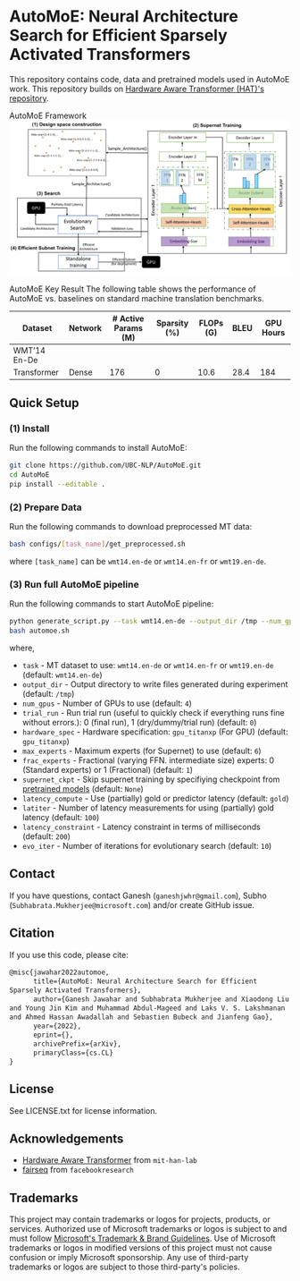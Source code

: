# AutoMoE: Neural Architecture Search for Efficient Sparsely Activated Transformers

This repository contains code, data and pretrained models used in AutoMoE work. This repository builds on [Hardware Aware Transformer (HAT)'s repository](https://github.com/mit-han-lab/hardware-aware-transformers).

AutoMoE Framework
![AutoMoE Framework](images/framework.png)

AutoMoE Key Result
The following table shows the performance of AutoMoE vs. baselines on standard machine translation benchmarks.

| Dataset         | Network | \# Active Params (M) | Sparsity (%) | FLOPs (G) | BLEU  | GPU Hours  |
|----------------|--------|---------|------|------|------|------|
| WMT’14 En-De | 
| Transformer | Dense | 176 | 0 | 10.6 | 28.4 |  184 |


## Quick Setup

### (1) Install
Run the following commands to install AutoMoE:
```bash
git clone https://github.com/UBC-NLP/AutoMoE.git
cd AutoMoE
pip install --editable .
```

### (2) Prepare Data
Run the following commands to download preprocessed MT data:
```bash
bash configs/[task_name]/get_preprocessed.sh
```
where `[task_name]` can be `wmt14.en-de` or `wmt14.en-fr` or `wmt19.en-de`.

### (3) Run full AutoMoE pipeline
Run the following commands to start AutoMoE pipeline:
```bash
python generate_script.py --task wmt14.en-de --output_dir /tmp --num_gpus 4 --trial_run 0 --hardware_spec gpu_titanxp --max_experts 6 --frac_experts 1 > automoe.sh
bash automoe.sh
```
where,
* `task` - MT dataset to use: `wmt14.en-de` or `wmt14.en-fr` or `wmt19.en-de` (default: `wmt14.en-de`)
* `output_dir` - Output directory to write files generated during experiment (default: `/tmp`)
* `num_gpus` - Number of GPUs to use (default: `4`)
* `trial_run` - Run trial run (useful to quickly check if everything runs fine without errors.): 0 (final run), 1 (dry/dummy/trial run) (default: `0`)
* `hardware_spec` - Hardware specification: `gpu_titanxp` (For GPU) (default: `gpu_titanxp`)
* `max_experts` - Maximum experts (for Supernet) to use (default: `6`)
* `frac_experts` - Fractional (varying FFN. intermediate size) experts: 0 (Standard experts) or 1 (Fractional) (default: `1`)
* `supernet_ckpt` - Skip supernet training by specifiying checkpoint from [pretrained models](https://1drv.ms/u/s!AlflMXNPVy-wgb9w-aq0XZypZjqX3w?e=VmaK4n) (default: `None`)
* `latency_compute` - Use (partially) gold or predictor latency (default: `gold`)
* `latiter` - Number of latency measurements for using (partially) gold latency (default: `100`)
* `latency_constraint` - Latency constraint in terms of milliseconds (default: `200`)
* `evo_iter` - Number of iterations for evolutionary search (default: `10`)

## Contact
If you have questions, contact Ganesh (`ganeshjwhr@gmail.com`), Subho (`Subhabrata.Mukherjee@microsoft.com`) and/or create GitHub issue.

## Citation
If you use this code, please cite:
```
@misc{jawahar2022automoe,
      title={AutoMoE: Neural Architecture Search for Efficient Sparsely Activated Transformers}, 
      author={Ganesh Jawahar and Subhabrata Mukherjee and Xiaodong Liu and Young Jin Kim and Muhammad Abdul-Mageed and Laks V. S. Lakshmanan and Ahmed Hassan Awadallah and Sebastien Bubeck and Jianfeng Gao},
      year={2022},
      eprint={},
      archivePrefix={arXiv},
      primaryClass={cs.CL}
}
```

## License
See LICENSE.txt for license information.

## Acknowledgements
* [Hardware Aware Transformer](https://github.com/mit-han-lab/hardware-aware-transformers) from `mit-han-lab`
* [fairseq](https://github.com/facebookresearch/fairseq) from `facebookresearch`

## Trademarks

This project may contain trademarks or logos for projects, products, or services. Authorized use of Microsoft 
trademarks or logos is subject to and must follow 
[Microsoft's Trademark & Brand Guidelines](https://www.microsoft.com/en-us/legal/intellectualproperty/trademarks/usage/general).
Use of Microsoft trademarks or logos in modified versions of this project must not cause confusion or imply Microsoft sponsorship.
Any use of third-party trademarks or logos are subject to those third-party's policies.
